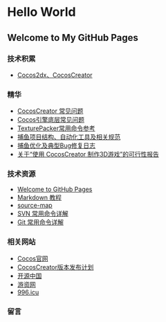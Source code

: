 # Hello World
## Welcome to My GitHub Pages


### 技术积累
*  [Cocos2dx、CocosCreator](Cocos)


### 精华
*  [CocosCreator 常见问题](Cocos/CocosCreator常见问题)
*  [Cocos引擎底层常见问题](Cocos/Cocos引擎底层常见问题)
*  [TexturePacker常用命令参考](Cocos/TexturePacker常用命令参考)
*  [捕鱼项目结构、自动化工具及相关规范](dh_work/捕鱼项目结构、自动化工具及相关规范)
*  [捕鱼优化及典型Bug修复日志](dh_work/捕鱼优化及典型Bug修复日志)
*  [关于“使用 CocosCreator 制作3D游戏”的可行性报告](dh_work/关于CocosCreator开发3D游戏的可行性报告)


### 技术资源
* [Welcome to GitHub Pages](GitPageExample)
* [Markdown 教程](https://www.cnblogs.com/liugang-vip/p/6337580.html)
* [source-map](https://www.jianshu.com/p/fc622f8cff99)
* [SVN 常用命令详解](https://blog.csdn.net/GX_1_11_real/article/details/86489756)
* [Git 常用命令详解](https://blog.csdn.net/weelyy/article/details/82823798)


### 相关网站
* [Cocos官网](https://www.cocos.com)
* [CocosCreator版本发布计划](https://trello.com/b/JWVRRxMG)
* [开源中国](https://www.oschina.net)
* [游资网](https://www.gameres.com)
* [996.icu](https://996.icu)

### 留言
<link rel="stylesheet" href="https://unpkg.com/gitalk/dist/gitalk.css">
<script src="https://unpkg.com/gitalk@latest/dist/gitalk.min.js"></script>
<div id="gitalk-container"></div>
<script type="text/javascript">
    var gitalk = new Gitalk({
        clientID: '90d619dd06c206c80f71',
        clientSecret: '1071184e9183c7904e4e9b10c03567d1aacae817',
        repo: 'mambo723.github.io',
        owner: 'mambo723',
        admin: ['mambo723'],
        distractionFreeMode: true,
        id: 'LeaveWords',
    });
    gitalk.render('gitalk-container');
</script>